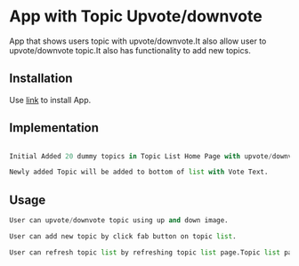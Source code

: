 # App with Topic Upvote/downvote

App that shows users topic with upvote/downvote.It also allow user to upvote/downvote topic.It also has functionality to add new topics.



## Installation

Use  [link](https://tinyurl.com/ty9zlzu/) to install App.

## Implementation 

```python

Initial Added 20 dummy topics in Topic List Home Page with upvote/downvote.

Newly added Topic will be added to bottom of list with Vote Text.

```


## Usage

```python
User can upvote/downvote topic using up and down image.

User can add new topic by click fab button on topic list.

User can refresh topic list by refreshing topic list page.Topic list page will appear by votes in descending order.

```
